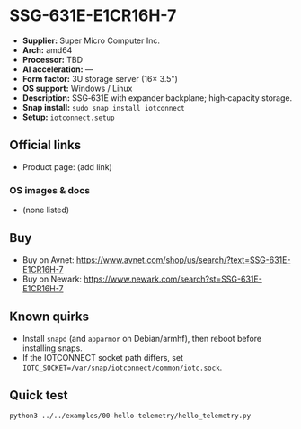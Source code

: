 # SSG-631E-E1CR16H-7

- **Supplier:** Super Micro Computer  Inc.
- **Arch:** amd64
- **Processor:** TBD
- **AI acceleration:** —
- **Form factor:** 3U storage server (16× 3.5")
- **OS support:** Windows / Linux
- **Description:** SSG‑631E with expander backplane; high‑capacity storage.
- **Snap install:** `sudo snap install iotconnect`
- **Setup:** `iotconnect.setup`

## Official links
- Product page: (add link)

### OS images & docs
- (none listed)

## Buy
- Buy on Avnet: https://www.avnet.com/shop/us/search/?text=SSG-631E-E1CR16H-7
- Buy on Newark: https://www.newark.com/search?st=SSG-631E-E1CR16H-7

## Known quirks
- Install `snapd` (and `apparmor` on Debian/armhf), then reboot before installing snaps.
- If the IOTCONNECT socket path differs, set `IOTC_SOCKET=/var/snap/iotconnect/common/iotc.sock`.

## Quick test
```bash
python3 ../../examples/00-hello-telemetry/hello_telemetry.py
```
